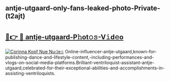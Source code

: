 ## antje-utgaard-only-fans​-leaked-photo​-Private-(t2ajt)


# <h2><a href="https://mediaupload.pro?title=antje-utgaard&ref=git">🔗👉 🔴 antje-utgaard-P𝚑ot𝚘𝚜-V𝚒d𝚎o</a></h2>

[![Corinna Kopf Nue Nu𝚍e𝚜](https://i.imgur.com/0qMVB7G.gif)](https://mediaupload.pro?title=antje-utgaard&ref=git)
Online-influencer-antje-utgaard,known-for-publishing-dance-and-lifestyle-content,-including-performances-and-vlogs-on-social-media-platforms.Brilliant-ventriloquist-assistant-antje-utgaard,celebrated-for-their-exceptional-abilities-and-accomplishments-in-assisting-ventriloquists.  